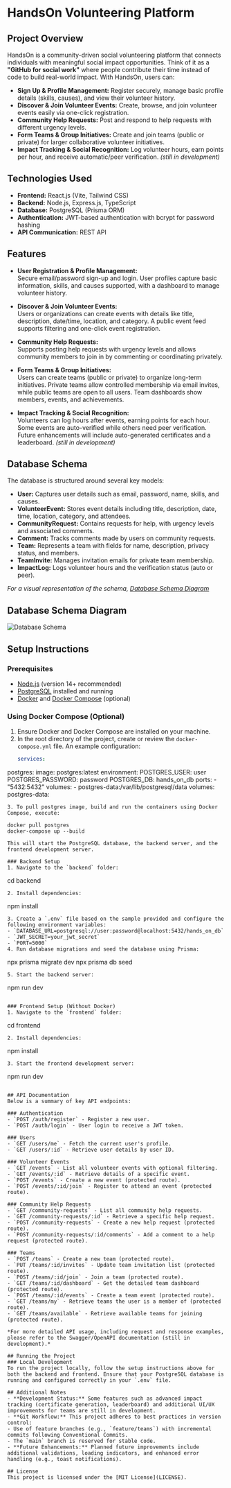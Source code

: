 # HandsOn Volunteering Platform

## Project Overview
HandsOn is a community-driven social volunteering platform that connects individuals with meaningful social impact opportunities. Think of it as a **"GitHub for social work"** where people contribute their time instead of code to build real-world impact. With HandsOn, users can:

- **Sign Up & Profile Management:** Register securely, manage basic profile details (skills, causes), and view their volunteer history.
- **Discover & Join Volunteer Events:** Create, browse, and join volunteer events easily via one-click registration.
- **Community Help Requests:** Post and respond to help requests with different urgency levels.
- **Form Teams & Group Initiatives:** Create and join teams (public or private) for larger collaborative volunteer initiatives.
- **Impact Tracking & Social Recognition:** Log volunteer hours, earn points per hour, and receive automatic/peer verification. *(still in development)*

## Technologies Used
- **Frontend:** React.js (Vite, Tailwind CSS)
- **Backend:** Node.js, Express.js, TypeScript
- **Database:** PostgreSQL (Prisma ORM)
- **Authentication:** JWT-based authentication with bcrypt for password hashing
- **API Communication:** REST API

## Features
- **User Registration & Profile Management:**  
  Secure email/password sign-up and login. User profiles capture basic information, skills, and causes supported, with a dashboard to manage volunteer history.

- **Discover & Join Volunteer Events:**  
  Users or organizations can create events with details like title, description, date/time, location, and category. A public event feed supports filtering and one-click event registration.

- **Community Help Requests:**  
  Supports posting help requests with urgency levels and allows community members to join in by commenting or coordinating privately.

- **Form Teams & Group Initiatives:**  
  Users can create teams (public or private) to organize long-term initiatives. Private teams allow controlled membership via email invites, while public teams are open to all users. Team dashboards show members, events, and achievements. 

- **Impact Tracking & Social Recognition:**  
  Volunteers can log hours after events, earning points for each hour. Some events are auto-verified while others need peer verification. Future enhancements will include auto-generated certificates and a leaderboard. *(still in development)*

## Database Schema
The database is structured around several key models:

- **User:** Captures user details such as email, password, name, skills, and causes.
- **VolunteerEvent:** Stores event details including title, description, date, time, location, category, and attendees.
- **CommunityRequest:** Contains requests for help, with urgency levels and associated comments.
- **Comment:** Tracks comments made by users on community requests.
- **Team:** Represents a team with fields for name, description, privacy status, and members.
- **TeamInvite:** Manages invitation emails for private team membership.
- **ImpactLog:** Logs volunteer hours and the verification status (auto or peer).

*For a visual representation of the schema, [Database Schema Diagram](#database-schema-diagram)*

## Database Schema Diagram
   
![Database Schema](backend/prisma/schema%20diagram.png)

## Setup Instructions

### Prerequisites
- [Node.js](https://nodejs.org/) (version 14+ recommended)
- [PostgreSQL](https://www.postgresql.org/) installed and running
- [Docker](https://www.docker.com/) and [Docker Compose](https://docs.docker.com/compose/) (optional)

### Using Docker Compose (Optional)
1. Ensure Docker and Docker Compose are installed on your machine.
2. In the root directory of the project, create or review the `docker-compose.yml` file. An example configuration:
   ```yaml
   services:
  postgres:
    image: postgres:latest
    environment:
      POSTGRES_USER: user
      POSTGRES_PASSWORD: password
      POSTGRES_DB: hands_on_db
    ports:
      - "5432:5432"
    volumes:
      - postgres-data:/var/lib/postgresql/data
    volumes:
    postgres-data:
   ```
3. To pull postgres image, build and run the containers using Docker Compose, execute:
   ```
    docker pull postgres
    docker-compose up --build
   ```
   This will start the PostgreSQL database, the backend server, and the frontend development server.

### Backend Setup
1. Navigate to the `backend` folder:
   ```
   cd backend
   ```
2. Install dependencies:
   ```
   npm install
   ```
3. Create a `.env` file based on the sample provided and configure the following environment variables:
   - `DATABASE_URL=postgresql://user:password@localhost:5432/hands_on_db`
   - `JWT_SECRET=your_jwt_secret`
   - `PORT=5000`
4. Run database migrations and seed the database using Prisma:
   ```
   npx prisma migrate dev
   npx prisma db seed
   ```
5. Start the backend server:
   ```
   npm run dev
   ```

### Frontend Setup (Without Docker)
1. Navigate to the `frontend` folder:
   ```
   cd frontend
   ```
2. Install dependencies:
   ```
   npm install
   ```
3. Start the frontend development server:
   ```
   npm run dev
   ```

## API Documentation
Below is a summary of key API endpoints:

### Authentication
- `POST /auth/register` - Register a new user.
- `POST /auth/login` - User login to receive a JWT token.

### Users
- `GET /users/me` - Fetch the current user's profile.
- `GET /users/:id` - Retrieve user details by user ID.

### Volunteer Events
- `GET /events` - List all volunteer events with optional filtering.
- `GET /events/:id` - Retrieve details of a specific event.
- `POST /events` - Create a new event (protected route).
- `POST /events/:id/join` - Register to attend an event (protected route).

### Community Help Requests
- `GET /community-requests` - List all community help requests.
- `GET /community-requests/:id` - Retrieve a specific help request.
- `POST /community-requests` - Create a new help request (protected route).
- `POST /community-requests/:id/comments` - Add a comment to a help request (protected route).

### Teams
- `POST /teams` - Create a new team (protected route).
- `PUT /teams/:id/invites` - Update team invitation list (protected route).
- `POST /teams/:id/join` - Join a team (protected route).
- `GET /teams/:id/dashboard` - Get the detailed team dashboard (protected route).
- `POST /teams/:id/events` - Create a team event (protected route).
- `GET /teams/my` - Retrieve teams the user is a member of (protected route).
- `GET /teams/available` - Retrieve available teams for joining (protected route).

*For more detailed API usage, including request and response examples, please refer to the Swagger/OpenAPI documentation (still in development).*

## Running the Project
### Local Development
To run the project locally, follow the setup instructions above for both the backend and frontend. Ensure that your PostgreSQL database is running and configured correctly in your `.env` file.

## Additional Notes
- **Development Status:** Some features such as advanced impact tracking (certificate generation, leaderboard) and additional UI/UX improvements for teams are still in development.
- **Git Workflow:** This project adheres to best practices in version control:
  - Use of feature branches (e.g., `feature/teams`) with incremental commits following Conventional Commits.
  - The `main` branch is reserved for stable code.
- **Future Enhancements:** Planned future improvements include additional validations, loading indicators, and enhanced error handling (e.g., toast notifications).

## License
This project is licensed under the [MIT License](LICENSE).
